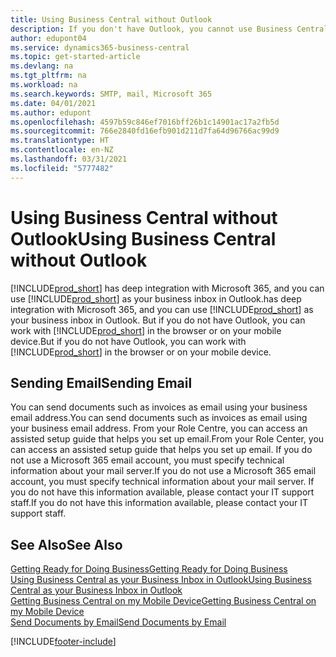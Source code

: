 ```yaml
---
title: Using Business Central without Outlook
description: If you don't have Outlook, you cannot use Business Central as your business inbox in Outlook, but you can work in a browser or on your mobile device.
author: edupont04
ms.service: dynamics365-business-central
ms.topic: get-started-article
ms.devlang: na
ms.tgt_pltfrm: na
ms.workload: na
ms.search.keywords: SMTP, mail, Microsoft 365
ms.date: 04/01/2021
ms.author: edupont
ms.openlocfilehash: 4597b59c846ef7016bff26b1c14901ac17a2fb5d
ms.sourcegitcommit: 766e2840fd16efb901d211d7fa64d96766ac99d9
ms.translationtype: HT
ms.contentlocale: en-NZ
ms.lasthandoff: 03/31/2021
ms.locfileid: "5777482"
---
```

# <a name="using-business-central-without-outlook"></a><span data-ttu-id="3bce6-103">Using Business Central without Outlook</span><span class="sxs-lookup"><span data-stu-id="3bce6-103">Using Business Central without Outlook</span></span>
[!INCLUDE[prod_short](includes/prod_short.md)] <span data-ttu-id="3bce6-104">has deep integration with Microsoft 365, and you can use [!INCLUDE[prod_short](includes/prod_short.md)] as your business inbox in Outlook.</span><span class="sxs-lookup"><span data-stu-id="3bce6-104">has deep integration with Microsoft 365, and you can use [!INCLUDE[prod_short](includes/prod_short.md)] as your business inbox in Outlook.</span></span> <span data-ttu-id="3bce6-105">But if you do not have Outlook, you can work with [!INCLUDE[prod_short](includes/prod_short.md)] in the browser or on your mobile device.</span><span class="sxs-lookup"><span data-stu-id="3bce6-105">But if you do not have Outlook, you can work with [!INCLUDE[prod_short](includes/prod_short.md)] in the browser or on your mobile device.</span></span>  

## <a name="sending-email"></a><span data-ttu-id="3bce6-106">Sending Email</span><span class="sxs-lookup"><span data-stu-id="3bce6-106">Sending Email</span></span>
<span data-ttu-id="3bce6-107">You can send documents such as invoices as email using your business email address.</span><span class="sxs-lookup"><span data-stu-id="3bce6-107">You can send documents such as invoices as email using your business email address.</span></span> <span data-ttu-id="3bce6-108">From your Role Centre, you can access an assisted setup guide that helps you set up email.</span><span class="sxs-lookup"><span data-stu-id="3bce6-108">From your Role Center, you can access an assisted setup guide that helps you set up email.</span></span> <span data-ttu-id="3bce6-109">If you do not use a Microsoft 365 email account, you must specify technical information about your mail server.</span><span class="sxs-lookup"><span data-stu-id="3bce6-109">If you do not use a Microsoft 365 email account, you must specify technical information about your mail server.</span></span> <span data-ttu-id="3bce6-110">If you do not have this information available, please contact your IT support staff.</span><span class="sxs-lookup"><span data-stu-id="3bce6-110">If you do not have this information available, please contact your IT support staff.</span></span>  


## <a name="see-also"></a><span data-ttu-id="3bce6-111">See Also</span><span class="sxs-lookup"><span data-stu-id="3bce6-111">See Also</span></span>
[<span data-ttu-id="3bce6-112">Getting Ready for Doing Business</span><span class="sxs-lookup"><span data-stu-id="3bce6-112">Getting Ready for Doing Business</span></span>](ui-get-ready-business.md)  
[<span data-ttu-id="3bce6-113">Using Business Central as your Business Inbox in Outlook</span><span class="sxs-lookup"><span data-stu-id="3bce6-113">Using Business Central as your Business Inbox in Outlook</span></span>](admin-outlook.md)  
[<span data-ttu-id="3bce6-114">Getting Business Central on my Mobile Device</span><span class="sxs-lookup"><span data-stu-id="3bce6-114">Getting Business Central on my Mobile Device</span></span>](install-mobile-app.md)  
[<span data-ttu-id="3bce6-115">Send Documents by Email</span><span class="sxs-lookup"><span data-stu-id="3bce6-115">Send Documents by Email</span></span>](ui-how-send-documents-email.md)


[!INCLUDE[footer-include](includes/footer-banner.md)]